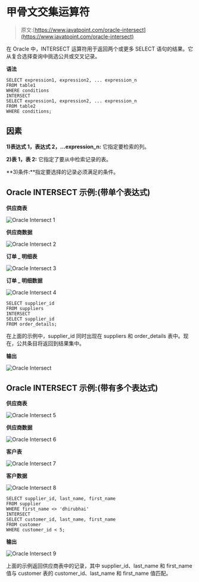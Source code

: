 # 甲骨文交集运算符

> 原文:[https://www.javatpoint.com/oracle-intersect](https://www.javatpoint.com/oracle-intersect)

在 Oracle 中，INTERSECT 运算符用于返回两个或更多 SELECT 语句的结果。它从复合选择查询中挑选公共或交叉记录。

**语法**

```
SELECT expression1, expression2, ... expression_n
FROM table1
WHERE conditions
INTERSECT
SELECT expression1, expression2, ... expression_n
FROM table2
WHERE conditions;

```

## 因素

**1)表达式 1，表达式 2，...expression_n:** 它指定要检索的列。

**2)表 1，表 2:** 它指定了要从中检索记录的表。

**3)条件:**指定要选择的记录必须满足的条件。

## Oracle INTERSECT 示例:(带单个表达式)

**供应商表**

![Oracle Intersect 1](../Images/a8dd9cc3b94d0a59cba6e46ea139de0f.png)

**供应商数据**

![Oracle Intersect 2](../Images/4766770be7397742d6103f40d95b05f8.png)

**订单 _ 明细表**

![Oracle Intersect 3](../Images/4bcf8a40371a1894239a62f908886bc2.png)

**订单 _ 明细数据**

![Oracle Intersect 4](../Images/5451ad009f9ac4d09dd368737fad2f9a.png)

```
SELECT supplier_id
FROM suppliers
INTERSECT
SELECT supplier_id
FROM order_details;

```

在上面的示例中，supplier_id 同时出现在 suppliers 和 order_details 表中。现在，公共条目将返回到结果集中。

**输出**

![Oracle Intersect](../Images/3193ab7072657efea523abeaf93212a4.png)

## Oracle INTERSECT 示例:(带有多个表达式)

**供应商表**

![Oracle Intersect 5](../Images/5fffcc675189886fe708865b4eedc8c4.png)

**供应商数据**

![Oracle Intersect 6](../Images/b170621d6b1b31e38d9dc0bc42163658.png)

**客户表**

![Oracle Intersect 7](../Images/0761bcabd5c15ee35f3d16f378f0b059.png)

**客户数据**

![Oracle Intersect 8](../Images/31bf2d1e0ac096af56f66fef34e1ad06.png)

```
SELECT supplier_id, last_name, first_name
FROM supplier
WHERE first_name <> 'dhirubhai'
INTERSECT
SELECT customer_id, last_name, first_name
FROM customer
WHERE customer_id < 5;

```

**输出**

![Oracle Intersect 9](../Images/003fca96c2b225a59707b1cad090b991.png)

上面的示例返回供应商表中的记录，其中 supplier_id、last_name 和 first_name 值与 customer 表的 customer_id、last_name 和 first_name 值匹配。